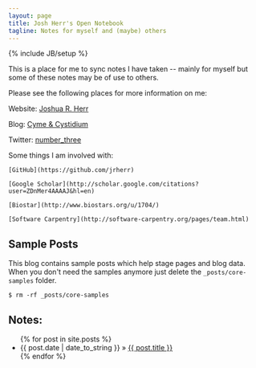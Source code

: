 ```yaml
---
layout: page
title: Josh Herr's Open Notebook
tagline: Notes for myself and (maybe) others
---
```

{% include JB/setup %}

This is a place for me to sync notes I have taken -- mainly for myself but some of these notes may be of use to others.  

Please see the following places for more information on me:

Website: [Joshua R. Herr](http://joshuaherr.com)

Blog: [Cyme & Cystidium](http://cymeandcystidium.com)

Twitter: [number_three](https://twitter.com/number_three)

Some things I am involved with:
    
    [GitHub](https://github.com/jrherr)
    
    [Google Scholar](http://scholar.google.com/citations?user=ZDnMer4AAAAJ&hl=en)
    
    [Biostar](http://www.biostars.org/u/1704/)
    
    [Software Carpentry](http://software-carpentry.org/pages/team.html)

## Sample Posts

This blog contains sample posts which help stage pages and blog data.
When you don't need the samples anymore just delete the `_posts/core-samples` folder.

    $ rm -rf _posts/core-samples

## Notes:

<ul class="posts">
  {% for post in site.posts %}
    <li><span>{{ post.date | date_to_string }}</span> &raquo; <a href="{{ BASE_PATH }}{{ post.url }}">{{ post.title }}</a></li>
  {% endfor %}
</ul>


